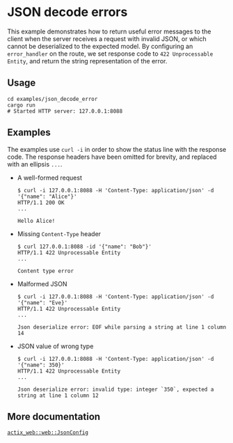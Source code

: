 # JSON decode errors

This example demonstrates how to return useful error messages to the client
when the server receives a request with invalid JSON, or which cannot be
deserialized to the expected model. By configuring an `error_handler` on the
route, we set response code to `422 Unprocessable Entity`, and return the
string representation of the error.

## Usage

```shell
cd examples/json_decode_error
cargo run
# Started HTTP server: 127.0.0.1:8088
```

## Examples

The examples use `curl -i` in order to show the status line with the response
code. The response headers have been omitted for brevity, and replaced with an
ellipsis `...`.

- A well-formed request

  ```shell
  $ curl -i 127.0.0.1:8088 -H 'Content-Type: application/json' -d '{"name": "Alice"}'
  HTTP/1.1 200 OK
  ...

  Hello Alice! 
  ```

- Missing `Content-Type` header

  ```shell
  $ curl 127.0.0.1:8088 -id '{"name": "Bob"}'
  HTTP/1.1 422 Unprocessable Entity
  ...

  Content type error
  ```

- Malformed JSON

  ```shell
  $ curl -i 127.0.0.1:8088 -H 'Content-Type: application/json' -d '{"name": "Eve}'
  HTTP/1.1 422 Unprocessable Entity
  ...

  Json deserialize error: EOF while parsing a string at line 1 column 14
  ```

- JSON value of wrong type

  ```shell
  $ curl -i 127.0.0.1:8088 -H 'Content-Type: application/json' -d '{"name": 350}'
  HTTP/1.1 422 Unprocessable Entity
  ...

  Json deserialize error: invalid type: integer `350`, expected a string at line 1 column 12
  ```

## More documentation

[`actix_web::web::JsonConfig`](https://docs.rs/actix-web/latest/actix_web/web/struct.JsonConfig.html)
